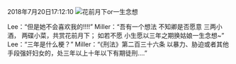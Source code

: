 2018年7月20日17:12:10
![花前月下or一生念想](https://upload-images.jianshu.io/upload_images/12880435-23bf55db196f96d2.png?imageMogr2/auto-orient/strip%7CimageView2/2/w/1240)

Lee：“但是她不会喜欢我的!!!!”
Miller：“吾有一个想法 不知卿是否愿意  三两小酒， 两碟小菜，共赏花前月下； 如若不愿 小生愿以三年之期换姑娘一生念想~”
Lee：“三年是什么梗？”
Miller：“《刑法》第二百三十六条 以暴力、胁迫或者其他手段强奸妇女的，处三年以上十年以下有期徒刑....”